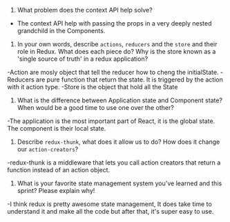 1. What problem does the context API help solve?

- The context API help with passing the props in a very deeply nested grandchild in the Components.

1. In your own words, describe `actions`, `reducers` and the `store` and their role in Redux. What does each piece do? Why is the store known as a 'single source of truth' in a redux application?

-Action are mosly object that tell the reducer how to cheng the initialState.
-Reducers are pure function that return the state. It is triggered  by the action with it action type.
-Store is the object that hold all the State

1. What is the difference between Application state and Component state? When would be a good time to use one over the other?

-The application is the most important part of React, it is the global state. The component is their local state.  

1. Describe `redux-thunk`, what does it allow us to do? How does it change our `action-creators`?

-redux-thunk is a middleware that lets you call action creators that return a function instead of an action object. 

1. What is your favorite state management system you've learned and this sprint? Please explain why!

-I think redux is pretty awesome state management, It does take time to understand it and make all the code but after that, it's super easy to use. 
